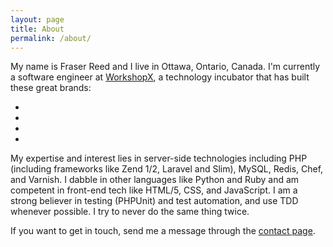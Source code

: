 ```yaml
---
layout: page
title: About
permalink: /about/
---
```



My name is Fraser Reed and I live in Ottawa, Ontario, Canada.  I'm currently a software engineer at 
[WorkshopX](http://workshopx.com), a technology incubator that has built these great brands:

<ul class="clients">
    <li>
        <a href="http://www.popkey.co" target="_blank">
            <i class="product-logo icon-popkey"></i>
        </a>
    </li>
    <li>
        <a href="https://crated.com" target="_blank">
            <i class="product-logo icon-crated"></i>
        </a>
    </li>
    <li>
        <a href="http://www.canvaspop.com" target="_blank">
            <i class="product-logo icon-canvaspop"></i>
        </a>
    </li>
    <li>
        <a href="http://www.dna11.com" target="_blank">
            <i class="product-logo icon-dna11"></i>
        </a>
    </li>
</ul>

My expertise and interest lies in server-side technologies including PHP (including frameworks like Zend 1/2, Laravel and Slim),
MySQL, Redis, Chef, and Varnish.  I dabble in other languages like Python and Ruby and am competent in front-end tech like HTML/5, 
CSS, and JavaScript.  I am a strong believer in testing (PHPUnit) and test automation, and use TDD whenever possible.  I try to never do the
same thing twice.

If you want to get in touch, send me a message through the [contact page](/contact/).
